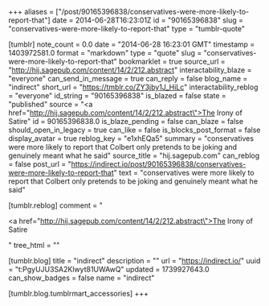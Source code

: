 +++
aliases = ["/post/90165396838/conservatives-were-more-likely-to-report-that"]
date = 2014-06-28T16:23:01Z
id = "90165396838"
slug = "conservatives-were-more-likely-to-report-that"
type = "tumblr-quote"

[tumblr]
note_count = 0.0
date = "2014-06-28 16:23:01 GMT"
timestamp = 1403972581.0
format = "markdown"
type = "quote"
slug = "conservatives-were-more-likely-to-report-that"
bookmarklet = true
source_url = "http://hij.sagepub.com/content/14/2/212.abstract"
interactability_blaze = "everyone"
can_send_in_message = true
can_reply = false
blog_name = "indirect"
short_url = "https://tmblr.co/ZY3jby1J_HiLc"
interactability_reblog = "everyone"
id_string = "90165396838"
is_blazed = false
state = "published"
source = "<a href=\"http://hij.sagepub.com/content/14/2/212.abstract\">The Irony of Satire</a>"
id = 90165396838.0
is_blaze_pending = false
can_blaze = false
should_open_in_legacy = true
can_like = false
is_blocks_post_format = false
display_avatar = true
reblog_key = "e1xhEQa5"
summary = "conservatives were more likely to report that Colbert only pretends to be joking and genuinely meant what he said"
source_title = "hij.sagepub.com"
can_reblog = false
post_url = "https://indirect.io/post/90165396838/conservatives-were-more-likely-to-report-that"
text = "conservatives were more likely to report that Colbert only pretends to be joking and genuinely meant what he said"

[tumblr.reblog]
comment = "<p><a href=\"http://hij.sagepub.com/content/14/2/212.abstract\">The Irony of Satire</a></p>"
tree_html = ""

[tumblr.blog]
title = "indirect"
description = ""
url = "https://indirect.io/"
uuid = "t:PgyUJU3SA2Klwyt81UWAwQ"
updated = 1739927643.0
can_show_badges = false
name = "indirect"

[tumblr.blog.tumblrmart_accessories]
+++
